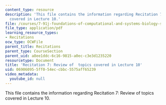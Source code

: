 ```yaml
---
content_type: resource
description: 'This file contains the information regarding Recitation 7: Review of  topics
  covered in Lecture 10.'
file: /courses/7-91j-foundations-of-computational-and-systems-biology-spring-2014/069060955ff054eccbbc5575aff65239_MIT7_91JS14_Rec_3-19-14.pdf
file_type: application/pdf
learning_resource_types:
- Recitations
ocw_type: OCWFile
parent_title: Recitations
parent_type: CourseSection
parent_uid: a8ee1ddc-6c16-9815-a0ec-c3e3d1235220
resourcetype: Document
title: 'Recitation 7: Review of  topics covered in Lecture 10'
uid: 06906095-5ff0-54ec-cbbc-5575aff65239
video_metadata:
  youtube_id: null
---
```

This file contains the information regarding Recitation 7: Review of  topics covered in Lecture 10.